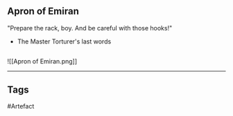 ## Apron of Emiran
"Prepare the rack, boy. And be careful with those hooks!"
- The Master Torturer's last words
## 
![[Apron of Emiran.png]]

---
## Tags
#Artefact